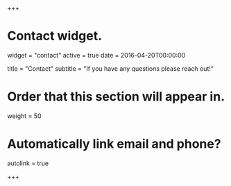 +++
# Contact widget.
widget = "contact"
active = true
date = 2016-04-20T00:00:00

title = "Contact"
subtitle = "If you have any questions please reach out!"

# Order that this section will appear in.
weight = 50

# Automatically link email and phone?
autolink = true

+++

